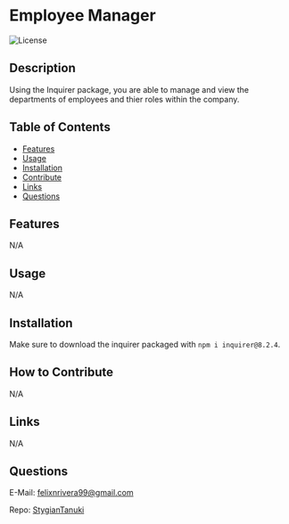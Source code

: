 # Employee Manager
  ![License](https://img.shields.io/badge/License-MIT-blue.svg)
  
  ## Description
  Using the Inquirer package, you are able to manage and view the departments of employees and thier roles within the company.

  ## Table of Contents
  - [Features](#features)
  - [Usage](#usage)
  - [Installation](#install)
  - [Contribute](#contribute)
  - [Links](#links)
  - [Questions](#questions)

  ## Features
  N/A

  ## Usage
  N/A

  ## Installation
  Make sure to download the inquirer packaged with `npm i inquirer@8.2.4`.

  ## How to Contribute
  N/A

  ## Links
  N/A

  ## Questions
  
  E-Mail: felixnrivera99@gmail.com

  Repo: [StygianTanuki](https://github.com/StygianTanuki)